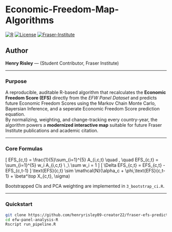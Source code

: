# Economic-Freedom-Map-Algorithms
[![R](https://img.shields.io/badge/R-4.4-blue)]() [![License](https://img.shields.io/badge/license-MIT-green)]() [![Fraser-Institute](https://img.shields.io/badge/Institute-Fraser-orange)]()

## Author
**Henry Risley** — (Student Contributor, Fraser Institute)

---

### Purpose
A reproducible, auditable R-based algorithm that recalculates the **Economic Freedom Score (EFS)** directly from the *EFW Panel Dataset* and predicts future Economic Freedom Scores using the Markov Chain Monte Carlo, Bayersian Inference, and a seperate Economic Freedom Score prediction equation.  
By normalizing, weighting, and change-tracking every country-year, the algorithm powers a **modernized interactive map** suitable for future Fraser Institute publications and academic citation.

---

### Core Formulas
\[
EFS_{c,t} = \frac{1}{5}\sum_{i=1}^{5} A_{i,c,t}
\quad , \quad
EFS_{c,t} = \sum_{i=1}^{5} w_i A_{i,c,t} \ ,\  \sum w_i = 1
\]
\[
\Delta EFS_{c,t} = EFS_{c,t} - EFS_{c,t-1}
\]
\text{EFS}{c,t} \sim \mathcal{N}(\alpha_c + \phi\,\text{EFS}{c,t-1} + \beta^\top X_{c,t}, \sigma)


Bootstrapped CIs and PCA weighting are implemented in `3_bootstrap_ci.R`.

---

### Quickstart
```bash
git clone https://github.com/henryrisley09-creator22/fraser-efs-predictive-map
cd efw-panel-analysis-R
Rscript run_pipeline.R
